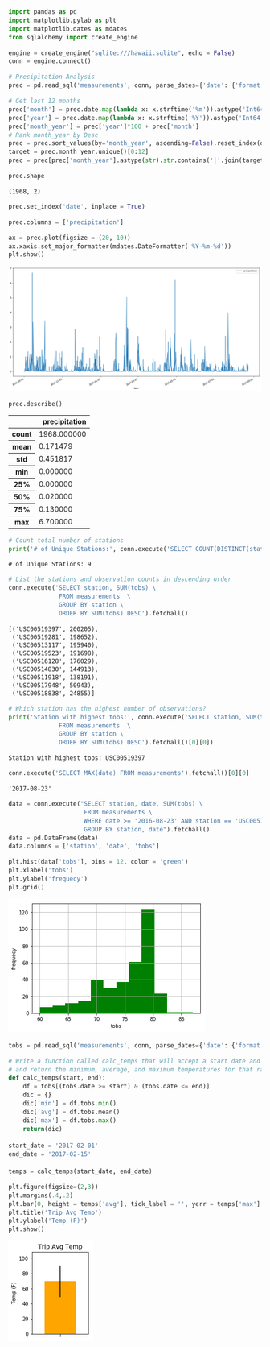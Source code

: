 

```python
import pandas as pd
import matplotlib.pylab as plt
import matplotlib.dates as mdates
from sqlalchemy import create_engine
```


```python
engine = create_engine("sqlite:///hawaii.sqlite", echo = False)
conn = engine.connect()
```


```python
# Precipitation Analysis
prec = pd.read_sql('measurements', conn, parse_dates={'date': {'format': '%Y-%m-%d'}}, columns=['date', 'prcp'])
```


```python
# Get last 12 months
prec['month'] = prec.date.map(lambda x: x.strftime('%m')).astype('Int64')
prec['year'] = prec.date.map(lambda x: x.strftime('%Y')).astype('Int64')
prec['month_year'] = prec['year']*100 + prec['month']
# Rank month_year by Desc
prec = prec.sort_values(by='month_year', ascending=False).reset_index(drop = True)
target = prec.month_year.unique()[0:12]
prec = prec[prec['month_year'].astype(str).str.contains('|'.join(target.astype('str')))][['date', 'prcp']]
```


```python
prec.shape
```




    (1968, 2)




```python
prec.set_index('date', inplace = True)
```


```python
prec.columns = ['precipitation']
```


```python
ax = prec.plot(figsize = (20, 10))
ax.xaxis.set_major_formatter(mdates.DateFormatter('%Y-%m-%d'))
plt.show()
```


![png](output_7_0.png)



```python
prec.describe()
```




<div>
<table class="dataframe">
  <thead>
    <tr style="text-align: right;">
      <th></th>
      <th>precipitation</th>
    </tr>
  </thead>
  <tbody>
    <tr>
      <th>count</th>
      <td>1968.000000</td>
    </tr>
    <tr>
      <th>mean</th>
      <td>0.171479</td>
    </tr>
    <tr>
      <th>std</th>
      <td>0.451817</td>
    </tr>
    <tr>
      <th>min</th>
      <td>0.000000</td>
    </tr>
    <tr>
      <th>25%</th>
      <td>0.000000</td>
    </tr>
    <tr>
      <th>50%</th>
      <td>0.020000</td>
    </tr>
    <tr>
      <th>75%</th>
      <td>0.130000</td>
    </tr>
    <tr>
      <th>max</th>
      <td>6.700000</td>
    </tr>
  </tbody>
</table>
</div>




```python
# Count total number of stations
print('# of Unique Stations:', conn.execute('SELECT COUNT(DISTINCT(station)) FROM stations').fetchall()[0][0])
```

    # of Unique Stations: 9
    


```python
# List the stations and observation counts in descending order
conn.execute('SELECT station, SUM(tobs) \
              FROM measurements  \
              GROUP BY station \
              ORDER BY SUM(tobs) DESC').fetchall()
```




    [('USC00519397', 200205),
     ('USC00519281', 198652),
     ('USC00513117', 195940),
     ('USC00519523', 191698),
     ('USC00516128', 176029),
     ('USC00514830', 144913),
     ('USC00511918', 138191),
     ('USC00517948', 50943),
     ('USC00518838', 24855)]




```python
# Which station has the highest number of observations?
print('Station with highest tobs:', conn.execute('SELECT station, SUM(tobs) \
              FROM measurements  \
              GROUP BY station \
              ORDER BY SUM(tobs) DESC').fetchall()[0][0])
```

    Station with highest tobs: USC00519397
    


```python
conn.execute('SELECT MAX(date) FROM measurements').fetchall()[0][0]
```




    '2017-08-23'




```python
data = conn.execute("SELECT station, date, SUM(tobs) \
                     FROM measurements \
                     WHERE date >= '2016-08-23' AND station == 'USC00519397' \
                     GROUP BY station, date").fetchall()
data = pd.DataFrame(data)
data.columns = ['station', 'date', 'tobs']
```


```python
plt.hist(data['tobs'], bins = 12, color = 'green')
plt.xlabel('tobs')
plt.ylabel('frequecy')
plt.grid()
```


![png](output_14_0.png)



```python
tobs = pd.read_sql('measurements', conn, parse_dates={'date': {'format': '%Y-%m-%d'}}, columns=['date', 'tobs'])
```


```python
# Write a function called calc_temps that will accept a start date and end date in the format %Y-%m-%d 
# and return the minimum, average, and maximum temperatures for that range of dates.
def calc_temps(start, end):
    df = tobs[(tobs.date >= start) & (tobs.date <= end)]
    dic = {}
    dic['min'] = df.tobs.min()
    dic['avg'] = df.tobs.mean()
    dic['max'] = df.tobs.max()
    return(dic)

start_date = '2017-02-01'
end_date = '2017-02-15'

temps = calc_temps(start_date, end_date)
```


```python
plt.figure(figsize=(2,3))
plt.margins(.4,.2)
plt.bar(0, height = temps['avg'], tick_label = '', yerr = temps['max'] - temps['min'], color = 'orange')
plt.title('Trip Avg Temp')
plt.ylabel('Temp (F)')
plt.show()
```


![png](output_18_0.png)

